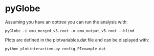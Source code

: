 pyGlobe
=======

Assuming you have an opttree you can run the analysis with:


```
pyGlobe -i emu_merged_v5.root -o emu_output_v5.root --blind
```

Plots are defined in the plotvariables.dat file and can be displayed with:

```
python plotinteractive.py config_PIexample.dat
```
